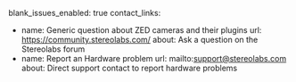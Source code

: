 blank_issues_enabled: true
contact_links:
  - name: Generic question about ZED cameras and their plugins
    url: https://community.stereolabs.com/
    about: Ask a question on the Stereolabs forum
  - name: Report an Hardware problem
    url: mailto:support@stereolabs.com
    about: Direct support contact to report hardware problems



